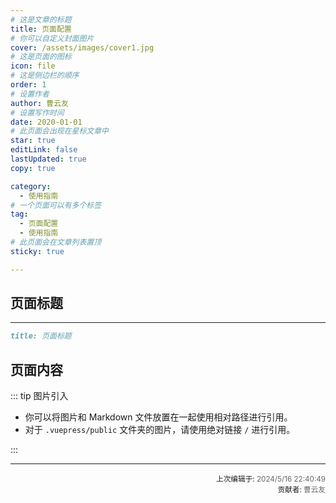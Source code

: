 ```yaml
---
# 这是文章的标题
title: 页面配置
# 你可以自定义封面图片
cover: /assets/images/cover1.jpg
# 这是页面的图标
icon: file
# 这是侧边栏的顺序
order: 1
# 设置作者
author: 曹云友
# 设置写作时间
date: 2020-01-01
# 此页面会出现在星标文章中
star: true
editLink: false
lastUpdated: true
copy: true

category:
  - 使用指南
# 一个页面可以有多个标签
tag:
  - 页面配置
  - 使用指南
# 此页面会在文章列表置顶
sticky: true

---
```

<!-- more -->
## 页面标题

<!-- 
  这是多行注释，
  可以跨多行书写，
  渲染后不可见。
-->

---
```md
title: 页面标题
```
<!-- 
## 页面信息

//  你可以在 Markdown 的 Frontmatter 中设置页面信息。
// - 作者设置为 Ms.Hope。
// - 写作日期为 2020 年 1 月 1 日
// - 分类为 “使用指南”
// - 标签为 “页面配置” 和 “使用指南”

// 你可以自由在这里书写你的 Markdown。
-->
## 页面内容
::: tip 图片引入
 - 你可以将图片和 Markdown 文件放置在一起使用相对路径进行引用。
 - 对于 `.vuepress/public` 文件夹的图片，请使用绝对链接 `/` 进行引用。

:::

---


<div style="float: right; text-align: right;">
  <sub>上次编辑于: <span style="color: rgba(60, 60, 67, 0.78);">2024/5/16 22:40:49</span></sub><br>
  <sub>贡献者: <span style="color: rgba(60, 60, 67, 0.78);">曹云友</span></sub>
</div>
